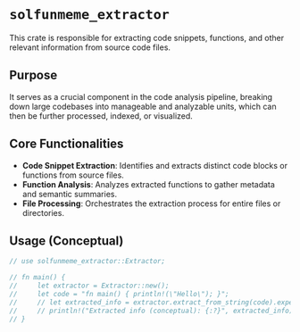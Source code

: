 # `solfunmeme_extractor`

This crate is responsible for extracting code snippets, functions, and other relevant information from source code files.

## Purpose

It serves as a crucial component in the code analysis pipeline, breaking down large codebases into manageable and analyzable units, which can then be further processed, indexed, or visualized.

## Core Functionalities

-   **Code Snippet Extraction**: Identifies and extracts distinct code blocks or functions from source files.
-   **Function Analysis**: Analyzes extracted functions to gather metadata and semantic summaries.
-   **File Processing**: Orchestrates the extraction process for entire files or directories.

## Usage (Conceptual)

```rust
// use solfunmeme_extractor::Extractor;

// fn main() {
//     let extractor = Extractor::new();
//     let code = "fn main() { println!(\"Hello\"); }";
//     // let extracted_info = extractor.extract_from_string(code).expect("Failed to extract");
//     // println!("Extracted info (conceptual): {:?}", extracted_info);
// }
```

```